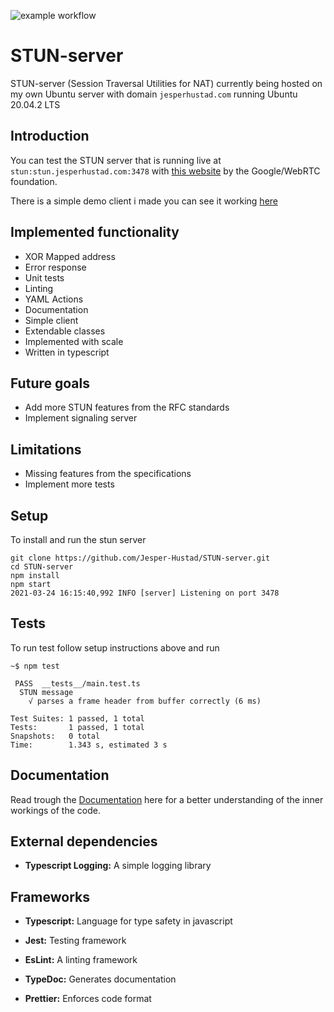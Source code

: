 ![example workflow](https://github.com/Jesper-Hustad/STUN-server/actions/workflows/main.yml/badge.svg)
# STUN-server

STUN-server (Session Traversal Utilities for NAT) currently being hosted on my own Ubuntu server with domain `jesperhustad.com` running Ubuntu 20.04.2 LTS

## Introduction

You can test the STUN server that is running live at `stun:stun.jesperhustad.com:3478` with [this website](https://webrtc.github.io/samples/src/content/peerconnection/trickle-ice/) by the Google/WebRTC foundation.

There is a simple demo client i made you can see it working [here](https://jesper-hustad.github.io/STUN-server/client/index.html)



## Implemented functionality
- XOR Mapped address
- Error response 
- Unit tests
- Linting
- YAML Actions
- Documentation
- Simple client
- Extendable classes
- Implemented with scale 
- Written in typescript


## Future goals
- Add more STUN features from the RFC standards
- Implement signaling server


## Limitations
- Missing features from the specifications
- Implement more tests


## Setup
To install and run the stun server
```
git clone https://github.com/Jesper-Hustad/STUN-server.git
cd STUN-server
npm install
npm start
2021-03-24 16:15:40,992 INFO [server] Listening on port 3478
```

## Tests
To run test follow setup instructions above and run
```
~$ npm test

 PASS  __tests__/main.test.ts
  STUN message
    √ parses a frame header from buffer correctly (6 ms)

Test Suites: 1 passed, 1 total
Tests:       1 passed, 1 total
Snapshots:   0 total
Time:        1.343 s, estimated 3 s
```



## Documentation
Read trough the [Documentation](https://jesper-hustad.github.io/STUN-server/docs/index.html) here for a better understanding of the inner workings of the code.


## External dependencies

- **Typescript Logging:** A simple logging library

## Frameworks

- **Typescript:** Language for type safety in javascript

- **Jest:** Testing framework

- **EsLint:** A linting framework

- **TypeDoc:** Generates documentation 

- **Prettier:** Enforces code format


